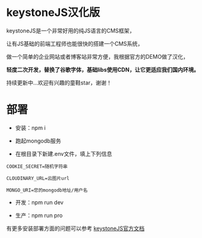 # keystoneJS汉化版

keystoneJS是一个非常好用的纯JS语言的CMS框架，

让有JS基础的前端工程师也能很快的搭建一个CMS系统，

做一个简单的企业网站或者博客站非常方便，我根据官方的DEMO做了汉化，

  **轻度二次开发，替换了谷歌字体，基础libs使用CDN，让它更适应我们国内环境。**

持续更新中...欢迎有兴趣的童鞋star，谢谢！

# 部署

- 安装：npm i

- 跑起mongodb服务

- 在根目录下新建.env文件，填上下列信息

 
```
COOKIE_SECRET=随机字符串

CLOUDINARY_URL=云图片url

MONGO_URI=您的mongodb地址/用户名
```




- 开发：npm run dev

- 生产：npm run pro


有更多安装部署方面的问题可以参考 [keystoneJS官方文档](http://keystonejs.com/zh/docs/getting-started/)

